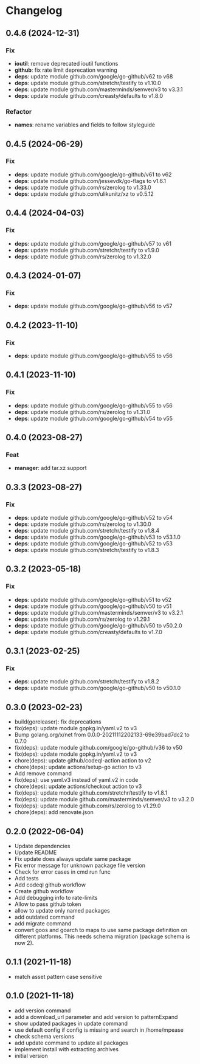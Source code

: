 # Changelog

## 0.4.6 (2024-12-31)

### Fix

- **ioutil**: remove deprecated ioutil functions
- **github**: fix rate limit deprecation warning
- **deps**: update module github.com/google/go-github/v62 to v68
- **deps**: update module github.com/stretchr/testify to v1.10.0
- **deps**: update module github.com/masterminds/semver/v3 to v3.3.1
- **deps**: update module github.com/creasty/defaults to v1.8.0

### Refactor

- **names**: rename variables and fields to follow styleguide

## 0.4.5 (2024-06-29)

### Fix

- **deps**: update module github.com/google/go-github/v61 to v62
- **deps**: update module github.com/jessevdk/go-flags to v1.6.1
- **deps**: update module github.com/rs/zerolog to v1.33.0
- **deps**: update module github.com/ulikunitz/xz to v0.5.12

## 0.4.4 (2024-04-03)

### Fix

- **deps**: update module github.com/google/go-github/v57 to v61
- **deps**: update module github.com/stretchr/testify to v1.9.0
- **deps**: update module github.com/rs/zerolog to v1.32.0

## 0.4.3 (2024-01-07)

### Fix

- **deps**: update module github.com/google/go-github/v56 to v57

## 0.4.2 (2023-11-10)

### Fix

- **deps**: update module github.com/google/go-github/v55 to v56

## 0.4.1 (2023-11-10)

### Fix

- **deps**: update module github.com/google/go-github/v55 to v56
- **deps**: update module github.com/rs/zerolog to v1.31.0
- **deps**: update module github.com/google/go-github/v54 to v55

## 0.4.0 (2023-08-27)

### Feat

- **manager**: add tar.xz support

## 0.3.3 (2023-08-27)

### Fix

- **deps**: update module github.com/google/go-github/v52 to v54
- **deps**: update module github.com/rs/zerolog to v1.30.0
- **deps**: update module github.com/stretchr/testify to v1.8.4
- **deps**: update module github.com/google/go-github/v53 to v53.1.0
- **deps**: update module github.com/google/go-github/v52 to v53
- **deps**: update module github.com/stretchr/testify to v1.8.3

## 0.3.2 (2023-05-18)

### Fix

- **deps**: update module github.com/google/go-github/v51 to v52
- **deps**: update module github.com/google/go-github/v50 to v51
- **deps**: update module github.com/masterminds/semver/v3 to v3.2.1
- **deps**: update module github.com/rs/zerolog to v1.29.1
- **deps**: update module github.com/google/go-github/v50 to v50.2.0
- **deps**: update module github.com/creasty/defaults to v1.7.0

## 0.3.1 (2023-02-25)

### Fix

- **deps**: update module github.com/stretchr/testify to v1.8.2
- **deps**: update module github.com/google/go-github/v50 to v50.1.0

## 0.3.0 (2023-02-23)

* build(goreleaser): fix deprecations
* fix(deps): update module gopkg.in/yaml.v2 to v3
* Bump golang.org/x/net from 0.0.0-20211112202133-69e39bad7dc2 to 0.7.0
* fix(deps): update module github.com/google/go-github/v36 to v50
* fix(deps): update module gopkg.in/yaml.v2 to v3
* chore(deps): update github/codeql-action action to v2
* chore(deps): update actions/setup-go action to v3
* Add remove command
* fix(deps): use yaml.v3 instead of yaml.v2 in code
* chore(deps): update actions/checkout action to v3
* fix(deps): update module github.com/stretchr/testify to v1.8.1
* fix(deps): update module github.com/masterminds/semver/v3 to v3.2.0
* fix(deps): update module github.com/rs/zerolog to v1.29.0
* chore(deps): add renovate.json

## 0.2.0 (2022-06-04)

* Update dependencies
* Update README
* Fix update does always update same package
* Fix error message for unknown package file version
* Check for error cases in cmd run func
* Add tests
* Add codeql github workflow
* Create github workflow
* Add debugging info to rate-limits
* Allow to pass github token
* allow to update only named packages
* add outdated command
* add migrate command
* convert goos and goarch to maps to use same package definition on different platforms. This needs schema migration (package schema is now 2).

## 0.1.1 (2021-11-18)

* match asset pattern case sensitive

## 0.1.0 (2021-11-18)

* add version command
* add a download_url parameter and add version to patternExpand
* show updated packages in update command
* use default config if config is missing and search in /home/mpease
* check schema versions
* add update command to update all packages
* implement install with extracting archives
* initial version
